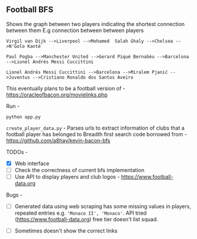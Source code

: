 ## Football BFS


Shows the graph between two players indicating the shortest connection between them 
E.g connection between between players

```
Virgil van Dijk -->Liverpool -->Mohamed  Salah Ghaly -->Chelsea -->N'Golo Kanté

Paul Pogba -->Manchester United -->Gerard Piqué Bernabéu -->Barcelona -->Lionel Andrés Messi Cuccittini

Lionel Andrés Messi Cuccittini -->Barcelona -->Miralem Pjanić -->Juventus -->Cristiano Ronaldo dos Santos Aveiro
```

This eventually plans to be a football version of - https://oracleofbacon.org/movielinks.php

Run -
```
python app.py
```

`create_player_data.py` - Parses urls to extract information of clubs that a football player has belonged to
Breadth first search code borrowed from - https://github.com/a8hay/kevin-bacon-bfs

TODOs -

- [x] Web interface 
- [ ] Check the correctness of current bfs implementation
- [ ] Use API to display players and club logos - https://www.football-data.org

Bugs -
- [ ] Generated data using web scraping has some missing values in players, repeated entries e.g. `'Monaco II', 'Monaco'`.  API tried (https://www.football-data.org) free tier doesn't list squad. 
- [ ] Sometimes doesn't show the correct links 

